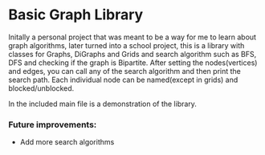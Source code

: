 # Basic Graph Library
Initally a personal project that was meant to be a way for me to learn about graph algorithms, later turned into a school project, this is a library with classes for Graphs, DiGraphs and Grids and search algorithm such as BFS, DFS and checking if the graph is Bipartite.
After setting the nodes(vertices) and edges, you can call any of the search algorithm and then print the search path.
Each individual node can be named(except in grids) and blocked/unblocked.

In the included main file is a demonstration of the library.

### Future improvements:
* Add more search algorithms
